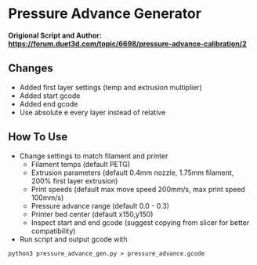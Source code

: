 # Pressure Advance Generator

**Origional Script and Author: https://forum.duet3d.com/topic/6698/pressure-advance-calibration/2**

## Changes

  - Added first layer settings (temp and extrusion multiplier)
  - Added start gcode
  - Added end gcode
  - Use absolute e every layer instead of relative
  
## How To Use

- Change settings to match filament and printer
  - Filament temps (default PETG)
  - Extrusion parameters (default 0.4mm nozzle, 1.75mm filament, 200% first layer extrusion)
  - Print speeds (default max move speed 200mm/s, max print speed 100mm/s)
  - Pressure advance range (default 0.0 - 0.3)
  - Printer bed center (default x150,y150)
  - Inspect start and end gcode (suggest copying from slicer for better compatibility)
- Run script and output gcode with
``` 
python3 pressure_advance_gen.py > pressure_advance.gcode
```
